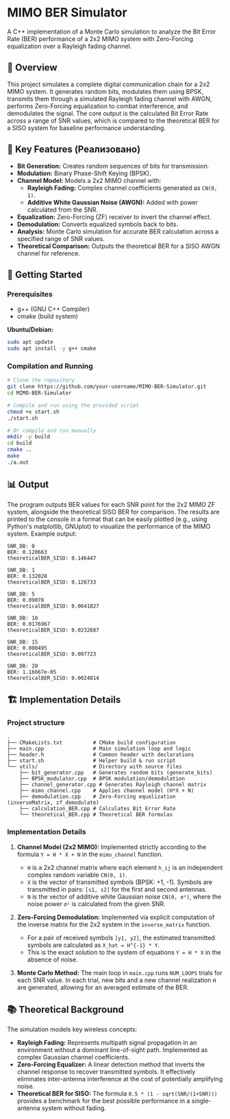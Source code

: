 # MIMO BER Simulator

A C++ implementation of a Monte Carlo simulation to analyze the Bit Error Rate (BER) performance of a 2x2 MIMO system with Zero-Forcing equalization over a Rayleigh fading channel.

## 📖 Overview

This project simulates a complete digital communication chain for a 2x2 MIMO system. It generates random bits, modulates them using BPSK, transmits them through a simulated Rayleigh fading channel with AWGN, performs Zero-Forcing equalization to combat interference, and demodulates the signal. The core output is the calculated Bit Error Rate across a range of SNR values, which is compared to the theoretical BER for a SISO system for baseline performance understanding.

## 🧩 Key Features (Реализовано)

*   **Bit Generation:** Creates random sequences of bits for transmission.
*   **Modulation:** Binary Phase-Shift Keying (BPSK).
*   **Channel Model:** Models a 2x2 MIMO channel with:
    *   **Rayleigh Fading:** Complex channel coefficients generated as `CN(0, 1)`.
    *   **Additive White Gaussian Noise (AWGN):** Added with power calculated from the SNR.
*   **Equalization:** Zero-Forcing (ZF) receiver to invert the channel effect.
*   **Demodulation:** Converts equalized symbols back to bits.
*   **Analysis:** Monte Carlo simulation for accurate BER calculation across a specified range of SNR values.
*   **Theoretical Comparison:** Outputs the theoretical BER for a SISO AWGN channel for reference.

## 🚀 Getting Started

### Prerequisites
- g++ (GNU C++ Compiler)
- cmake (build system)

**Ubuntu/Debian:**
```bash
sudo apt update
sudo apt install -y g++ cmake
```

### Compilation and Running
```bash
# Clone the repository
git clone https://github.com/your-username/MIMO-BER-Simulator.git
cd MIMO-BER-Simulator

# Compile and run using the provided script
chmod +x start.sh
./start.sh

# Or compile and run manually
mkdir -p build
cd build
cmake ..
make
./a.out
```

## 📊 Output

The program outputs BER values for each SNR point for the 2x2 MIMO ZF system, alongside the theoretical SISO BER for comparison. The results are printed to the console in a format that can be easily plotted (e.g., using Python's matplotlib, GNUplot) to visualize the performance of the MIMO system.
Example output:
```
SNR_DB: 0
BER: 0.120663
theoreticalBER_SISO: 0.146447

SNR_DB: 1
BER: 0.132028
theoreticalBER_SISO: 0.126733

SNR_DB: 5
BER: 0.09078
theoreticalBER_SISO: 0.0641827

SNR_DB: 10
BER: 0.0176967
theoreticalBER_SISO: 0.0232687

SNR_DB: 15
BER: 0.000495
theoreticalBER_SISO: 0.007723

SNR_DB: 20
BER: 1.16667e-05
theoreticalBER_SISO: 0.0024814
```

## 🏗️ Implementation Details

### Project structure
```
.
├── CMakeLists.txt          # CMake build configuration
├── main.cpp                # Main simulation loop and logic
├── header.h                # Common header with declarations
├── start.sh                # Helper build & run script
└── utils/                  # Directory with source files
    ├── bit_generator.cpp   # Generates random bits (generate_bits)
    ├── BPSK_modulator.cpp  # BPSK modulation/demodulation
    ├── channel_generator.cpp # Generates Rayleigh channel matrix
    ├── mimo_channel.cpp    # Applies channel model (H*X + N)
    ├── demodulation.cpp    # Zero-Forcing equalization (inverseMatrix, zf_demodulate)
    ├── calculation_BER.cpp # Calculates Bit Error Rate
    └── theoretical_BER.cpp # Theoretical BER formulas
```

### Implementation Details

1.  **Channel Model (2x2 MIMO):** Implemented strictly according to the formula `Y = H * X + N` in the `mimo_channel` function.
    *   `H` is a 2x2 channel matrix where each element `h_ij` is an independent complex random variable `CN(0, 1)`.
    *   `X` is the vector of transmitted symbols (BPSK: +1, -1). Symbols are transmitted in pairs: `[s1, s2]` for the first and second antennas.
    *   `N` is the vector of additive white Gaussian noise `CN(0, σ²)`, where the noise power `σ²` is calculated from the given SNR.

2.  **Zero-Forcing Demodulation:** Implemented via explicit computation of the inverse matrix for the 2x2 system in the `inverse_matrix` function.
    *   For a pair of received symbols `[y1, y2]`, the estimated transmitted symbols are calculated as `X_hat = H^{-1} * Y`.
    *   This is the exact solution to the system of equations `Y = H * X` in the absence of noise.

3.  **Monte Carlo Method:** The main loop in `main.cpp` runs `NUM_LOOPS` trials for each SNR value. In each trial, new bits and a new channel realization `H` are generated, allowing for an averaged estimate of the BER.

## 📚 Theoretical Background

The simulation models key wireless concepts:
*   **Rayleigh Fading:** Represents multipath signal propagation in an environment without a dominant line-of-sight path. Implemented as complex Gaussian channel coefficients.
*   **Zero-Forcing Equalizer:** A linear detection method that inverts the channel response to recover transmitted symbols. It effectively eliminates inter-antenna interference at the cost of potentially amplifying noise.
*   **Theoretical BER for SISO:** The formula `0.5 * (1 - sqrt(SNR/(1+SNR)))` provides a benchmark for the best possible performance in a single-antenna system without fading.